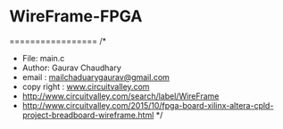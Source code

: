 # WireFrame-FPGA
=================
/* 
 * File:   main.c
 * Author: Gaurav Chaudhary
 * email : mailchaduarygaurav@gmail.com
 * copy right : www.circuitvalley.com 
 * http://www.circuitvalley.com/search/label/WireFrame
 * http://www.circuitvalley.com/2015/10/fpga-board-xilinx-altera-cpld-project-breadboard-wireframe.html 
 */
